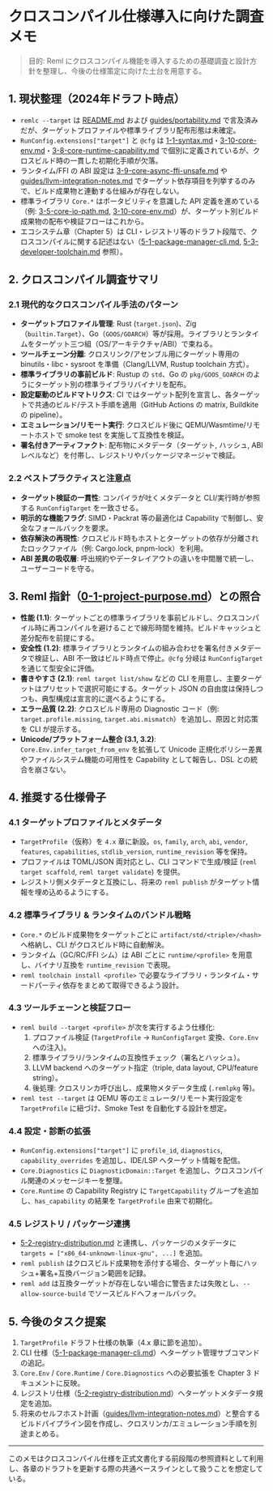# クロスコンパイル仕様導入に向けた調査メモ

> 目的: Reml にクロスコンパイル機能を導入するための基礎調査と設計方針を整理し、今後の仕様策定に向けた土台を用意する。

## 1. 現状整理（2024年ドラフト時点）

- `remlc --target` は [README.md](../spec/README.md) および [guides/portability.md](../guides/portability.md) で言及済みだが、ターゲットプロファイルや標準ライブラリ配布形態は未確定。
- `RunConfig.extensions["target"]` と `@cfg` は [1-1-syntax.md](../spec/1-1-syntax.md)・[3-10-core-env.md](../spec/3-10-core-env.md)・[3-8-core-runtime-capability.md](../spec/3-8-core-runtime-capability.md) で個別に定義されているが、クロスビルド時の一貫した初期化手順が欠落。
- ランタイム/FFI の ABI 設定は [3-9-core-async-ffi-unsafe.md](../spec/3-9-core-async-ffi-unsafe.md) や [guides/llvm-integration-notes.md](../guides/llvm-integration-notes.md) でターゲット依存項目を列挙するのみで、ビルド成果物と連動する仕組みが存在しない。
- 標準ライブラリ `Core.*` はポータビリティを意識した API 定義を進めている（例: [3-5-core-io-path.md](../spec/3-5-core-io-path.md), [3-10-core-env.md](../spec/3-10-core-env.md)）が、ターゲット別ビルド成果物の配布や検証フローはこれから。
- エコシステム章（Chapter 5）は CLI・レジストリ等のドラフト段階で、クロスコンパイルに関する記述はない（[5-1-package-manager-cli.md](../spec/5-1-package-manager-cli.md), [5-3-developer-toolchain.md](../spec/5-3-developer-toolchain.md) 参照）。

## 2. クロスコンパイル調査サマリ

### 2.1 現代的なクロスコンパイル手法のパターン

- **ターゲットプロファイル管理**: Rust (`target.json`)、Zig（`builtin.Target`）、Go（`GOOS/GOARCH`）等が採用。ライブラリとランタイムをターゲット三つ組（OS/アーキテクチャ/ABI）で束ねる。
- **ツールチェーン分離**: クロスリンク/アセンブル用にターゲット専用の binutils・libc・sysroot を準備（Clang/LLVM, Rustup toolchain 方式）。
- **標準ライブラリの事前ビルド**: Rustup の `std`、Go の `pkg/GOOS_GOARCH` のようにターゲット別の標準ライブラリバイナリを配布。
- **設定駆動のビルドマトリクス**: CI ではターゲット配列を宣言し、各ターゲットで共通のビルド/テスト手順を適用（GitHub Actions の matrix, Buildkite の pipeline）。
- **エミュレーション/リモート実行**: クロスビルド後に QEMU/Wasmtime/リモートホストで smoke test を実施して互換性を検証。
- **署名付きアーティファクト**: 配布物にメタデータ（ターゲット, ハッシュ, ABI レベルなど）を付帯し、レジストリやパッケージマネージャで検証。

### 2.2 ベストプラクティスと注意点

- **ターゲット検証の一貫性**: コンパイラが吐くメタデータと CLI/実行時が参照する `RunConfigTarget` を一致させる。
- **明示的な機能フラグ**: SIMD・Packrat 等の最適化は Capability で制御し、安全なフォールバックを要求。
- **依存解決の再現性**: クロスビルド時もホストとターゲットの依存が分離されたロックファイル（例: Cargo.lock, pnpm-lock）を利用。
- **ABI 差異の吸収層**: 呼出規約やデータレイアウトの違いを中間層で統一し、ユーザーコードを守る。

## 3. Reml 指針（[0-1-project-purpose.md](../spec/0-1-project-purpose.md)）との照合

- **性能 (1.1)**: ターゲットごとの標準ライブラリを事前ビルドし、クロスコンパイル時に再コンパイルを避けることで線形時間を維持。ビルドキャッシュと差分配布を前提にする。
- **安全性 (1.2)**: 標準ライブラリとランタイムの組み合わせを署名付きメタデータで検証し、ABI 不一致はビルド時点で停止。`@cfg` 分岐は `RunConfigTarget` を通じて型安全に評価。
- **書きやすさ (2.1)**: `reml target list/show` などの CLI を用意し、主要ターゲットはプリセットで選択可能にする。ターゲット JSON の自由度は保持しつつも、典型構成は宣言的に選べるようにする。
- **エラー品質 (2.2)**: クロスビルド専用の Diagnostic コード（例: `target.profile.missing`, `target.abi.mismatch`）を追加し、原因と対応策を CLI が提示する。
- **Unicode/プラットフォーム整合 (3.1, 3.2)**: `Core.Env.infer_target_from_env` を拡張して Unicode 正規化ポリシー差異やファイルシステム機能の可用性を Capability として報告し、DSL との統合を崩さない。

## 4. 推奨する仕様骨子

### 4.1 ターゲットプロファイルとメタデータ

- `TargetProfile`（仮称）を `4.x` 章に新設。`os`, `family`, `arch`, `abi`, `vendor`, `features`, `capabilities`, `stdlib_version`, `runtime_revision` 等を保持。
- プロファイルは TOML/JSON 両対応とし、CLI コマンドで生成/検証 (`reml target scaffold`, `reml target validate`) を提供。
- レジストリ側メタデータと互換にし、将来の `reml publish` がターゲット情報を埋め込めるようにする。

### 4.2 標準ライブラリ & ランタイムのバンドル戦略

- `Core.*` のビルド成果物をターゲットごとに `artifact/std/<triple>/<hash>` へ格納し、CLI がクロスビルド時に自動解決。
- ランタイム（GC/RC/FFI シム）は ABI ごとに `runtime/<profile>` を用意し、バイナリ互換を `runtime_revision` で表現。
- `reml toolchain install <profile>` で必要なライブラリ・ランタイム・サードパーティ依存をまとめて取得できるよう設計。

### 4.3 ツールチェーンと検証フロー

- `reml build --target <profile>` が次を実行するよう仕様化:
  1. プロファイル検証 (`TargetProfile` → `RunConfigTarget` 変換、`Core.Env` への注入)。
  2. 標準ライブラリ/ランタイムの互換性チェック（署名とハッシュ）。
  3. LLVM backend へのターゲット指定（triple, data layout, CPU/feature string）。
  4. 後処理: クロスリンカ呼び出し、成果物メタデータ生成 (`.remlpkg` 等)。
- `reml test --target` は QEMU 等のエミュレータ/リモート実行設定を `TargetProfile` に紐づけ、Smoke Test を自動化する設計を想定。

### 4.4 設定・診断の拡張

- `RunConfig.extensions["target"]` に `profile_id`, `diagnostics`, `capability_overrides` を追加し、IDE/LSP へターゲット情報を配信。
- `Core.Diagnostics` に `DiagnosticDomain::Target` を追加し、クロスコンパイル関連のメッセージキーを整理。
- `Core.Runtime` の Capability Registry に `TargetCapability` グループを追加し、`has_capability` の結果を `TargetProfile` 由来で初期化。

### 4.5 レジストリ / パッケージ連携

- [5-2-registry-distribution.md](../spec/5-2-registry-distribution.md) と連携し、パッケージのメタデータに `targets = ["x86_64-unknown-linux-gnu", ...]` を追加。
- `reml publish` はクロスビルド成果物を添付する場合、ターゲット毎にハッシュ+署名+互換バージョン範囲を記録。
- `reml add` は互換ターゲットが存在しない場合に警告または失敗とし、`--allow-source-build` でソースビルドへフォールバック。

## 5. 今後のタスク提案

1. `TargetProfile` ドラフト仕様の執筆（4.x 章に節を追加）。
2. CLI 仕様（[5-1-package-manager-cli.md](../spec/5-1-package-manager-cli.md)）へターゲット管理サブコマンドの追記。
3. `Core.Env` / `Core.Runtime` / `Core.Diagnostics` への必要拡張を Chapter 3 ドキュメントに反映。
4. レジストリ仕様（[5-2-registry-distribution.md](../spec/5-2-registry-distribution.md)）へターゲットメタデータ規定を追加。
5. 将来のセルフホスト計画（[guides/llvm-integration-notes.md](../guides/llvm-integration-notes.md)）と整合するビルドパイプライン図を作成し、クロスリンカ/エミュレーション手順を別途まとめる。

---

このメモはクロスコンパイル仕様を正式文書化する前段階の参照資料として利用し、各章のドラフトを更新する際の共通ベースラインとして扱うことを想定している。
